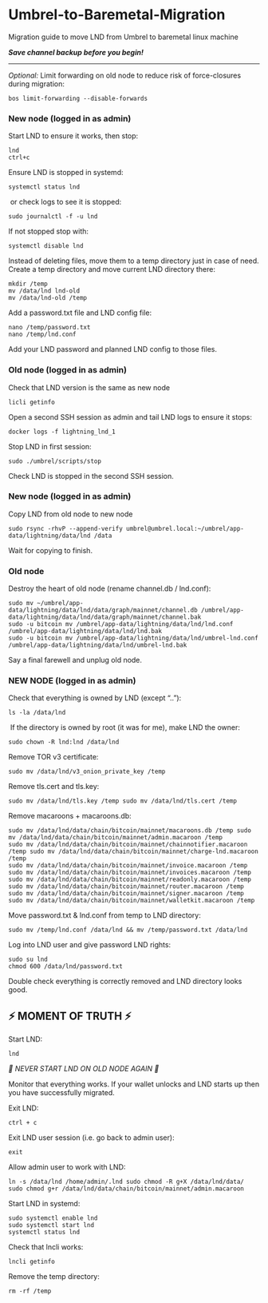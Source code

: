 # Umbrel-to-Baremetal-Migration
Migration guide to move LND from Umbrel to baremetal linux machine

***Save channel backup before you begin!***

<hr>

*Optional:* Limit forwarding on old node to reduce risk of force-closures during migration:
```shell
bos limit-forwarding --disable-forwards
```

### New node (logged in as admin)

Start LND to ensure it works, then stop:
```shell
lnd
ctrl+c
```
Ensure LND is stopped in systemd:
```shell
systemctl status lnd
```
 or check logs to see it is stopped:
```shell
sudo journalctl -f -u lnd
```

If not stopped stop with:
```shell
systemctl disable lnd
```

Instead of deleting files, move them to a temp directory just in case of need. Create a temp directory and move current LND directory there:
```shell
mkdir /temp
mv /data/lnd lnd-old
mv /data/lnd-old /temp
```

Add a password.txt file and LND config file:
```shell
nano /temp/password.txt
nano /temp/lnd.conf
```
Add your LND password and planned LND config to those files.


### Old node (logged in as admin)

Check that LND version is the same as new node
```shell
licli getinfo
```

Open a second SSH session as admin and tail LND logs to ensure it stops:
```shell
docker logs -f lightning_lnd_1
```

Stop LND in first session:
```shell
sudo ./umbrel/scripts/stop
```

Check LND is stopped in the second SSH session.


### New node (logged in as admin)

Copy LND from old node to new node
```shell
sudo rsync -rhvP --append-verify umbrel@umbrel.local:~/umbrel/app-data/lightning/data/lnd /data
```
Wait for copying to finish.


### Old node

Destroy the heart of old node (rename channel.db / lnd.conf):
```shell
sudo mv ~/umbrel/app-data/lightning/data/lnd/data/graph/mainnet/channel.db /umbrel/app-data/lightning/data/lnd/data/graph/mainnet/channel.bak
sudo -u bitcoin mv /umbrel/app-data/lightning/data/lnd/lnd.conf /umbrel/app-data/lightning/data/lnd/lnd.bak
sudo -u bitcoin mv /umbrel/app-data/lightning/data/lnd/umbrel-lnd.conf /umbrel/app-data/lightning/data/lnd/umbrel-lnd.bak
```
Say a final farewell and unplug old node.


### NEW NODE (logged in as admin)

Check that everything is owned by LND (except “..”):
```shell
ls -la /data/lnd
```
 If the directory is owned by root (it was for me), make LND the owner:
 ```shell
sudo chown -R lnd:lnd /data/lnd
```

Remove TOR v3 certificate:
```shell
sudo mv /data/lnd/v3_onion_private_key /temp
```

Remove tls.cert and tls.key:
```shell
sudo mv /data/lnd/tls.key /temp sudo mv /data/lnd/tls.cert /temp
```

Remove macaroons + macaroons.db:
```shell
sudo mv /data/lnd/data/chain/bitcoin/mainnet/macaroons.db /temp sudo mv /data/lnd/data/chain/bitcoin/mainnet/admin.macaroon /temp
sudo mv /data/lnd/data/chain/bitcoin/mainnet/chainnotifier.macaroon /temp sudo mv /data/lnd/data/chain/bitcoin/mainnet/charge-lnd.macaroon /temp
sudo mv /data/lnd/data/chain/bitcoin/mainnet/invoice.macaroon /temp sudo mv /data/lnd/data/chain/bitcoin/mainnet/invoices.macaroon /temp
sudo mv /data/lnd/data/chain/bitcoin/mainnet/readonly.macaroon /temp sudo mv /data/lnd/data/chain/bitcoin/mainnet/router.macaroon /temp
sudo mv /data/lnd/data/chain/bitcoin/mainnet/signer.macaroon /temp sudo mv /data/lnd/data/chain/bitcoin/mainnet/walletkit.macaroon /temp
```

Move password.txt & lnd.conf from temp to LND directory:
```shell
sudo mv /temp/lnd.conf /data/lnd && mv /temp/password.txt /data/lnd
```

Log into LND user and give password LND rights:
```shell
sudo su lnd
chmod 600 /data/lnd/password.txt
```

Double check everything is correctly removed and LND directory looks good.

## ⚡ MOMENT OF TRUTH ⚡

Start LND:
```shell
lnd
```

*🚨 NEVER START LND ON OLD NODE AGAIN 🚨*

Monitor that everything works. If your wallet unlocks and LND starts up then you have successfully migrated.

Exit LND:
```shell
ctrl + c
```

Exit LND user session (i.e. go back to admin user):
```shell
exit
```

Allow admin user to work with LND:
```shell
ln -s /data/lnd /home/admin/.lnd sudo chmod -R g+X /data/lnd/data/ sudo chmod g+r /data/lnd/data/chain/bitcoin/mainnet/admin.macaroon
```

Start LND in systemd:
```shell
sudo systemctl enable lnd
sudo systemctl start lnd
systemctl status lnd
```

Check that lncli works:
```shell
lncli getinfo
```

Remove the temp directory:
```shell
rm -rf /temp
```
